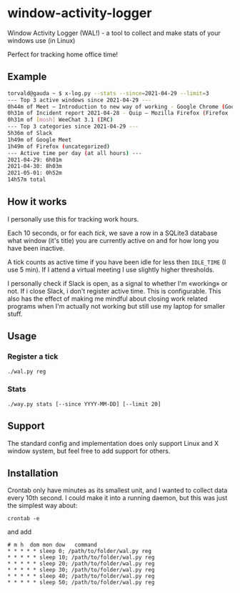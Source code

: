 # window-activity-logger

Window Activity Logger (WAL!) - a tool to collect and make stats of your windows use (in Linux)

Perfect for tracking home office time!

## Example

```bash
torvald@gauda ~ $ x-log.py --stats --since=2021-04-29 --limit=3
--- Top 3 active windows since 2021-04-29 ---
0h44m of Meet – Introduction to new way of working - Google Chrome (Google Meet)
0h31m of Incident report 2021-04-28 - Quip — Mozilla Firefox (Firefox - Quip)
0h31m of [mosh] WeeChat 3.1 (IRC)
--- Top 3 categories since 2021-04-29 ---
5h36m of Slack
1h49m of Google Meet
1h49m of Firefox (uncategorized)
--- Active time per day (at all hours) ---
2021-04-29: 6h01m
2021-04-30: 8h03m
2021-05-01: 0h52m
14h57m total
```

## How it works

I personally use this for tracking work hours.

Each 10 seconds, or for each _tick_, we save a row in a SQLite3 database what
window (it's title) you are currently active on and for how long you have been
inactive.

A tick counts as active time if you have been idle for less then `IDLE_TIME` (I
use 5 min). If I attend a virtual meeting I use slightly higher thresholds.

I personally check if Slack is open, as a signal to whether I'm «working» or not.
If i close Slack, i don't register active time. This is configurable. This also has
the effect of making me mindful about closing work related programs when I'm
actually not working but still use my laptop for smaller stuff.

## Usage

### Register a tick

    ./wal.py reg

### Stats

    ./way.py stats [--since YYYY-MM-DD] [--limit 20]

## Support

The standard config and implementation does only support Linux and X window
system, but feel free to add support for others.

## Installation

Crontab only have minutes as its smallest unit, and I wanted to collect data
every 10th second. I could make it into a running daemon, but this was just the
simplest way about:

    crontab -e

and add

    # m h  dom mon dow   command
    * * * * * sleep 0; /path/to/folder/wal.py reg
    * * * * * sleep 10; /path/to/folder/wal.py reg
    * * * * * sleep 20; /path/to/folder/wal.py reg
    * * * * * sleep 30; /path/to/folder/wal.py reg
    * * * * * sleep 40; /path/to/folder/wal.py reg
    * * * * * sleep 50; /path/to/folder/wal.py reg
